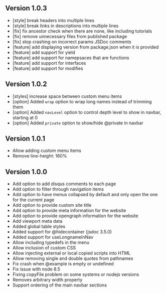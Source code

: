 ## Version 1.0.3

* [style] break headers into multiple lines
* [style] break links in descriptions into multiple lines
* [fix] fix ancestor check when there are none, like including tutorials
* [fix] remove unnecessary files from published package
* [fix] stop crashing on incorrect params JSDoc comments
* [feature] add displaying version from package.json when it is provided
* [feature] add support for yield
* [feature] add support for namepsaces that are functions
* [feature] add support for interfaces
* [feature] add support for modifies

## Version 1.0.2

* [styles] increase space between custom menu items
* [option] Added `wrap` option to wrap long names instead of trimming them
* [option] Added `navLevel` option to control depth level to show in navbar, starting at 0
* [option] Added `private` option to show/hide @private in navbar

## Version 1.0.1

* Allow adding custom menu items
* Remove line-height: 160%

## Version 1.0.0

* Add option to add disqus comments to each page
* Add option to filter through navigation items
* Add option to have menus collapsed by default and only open the one for the current page
* Add option to provide custom site title
* Add option to provide meta information for the website
* Add option to provide opengraph information for the website
* Add viewport meta data
* Added global table styles
* Added support for @hidecontainer (jsdoc 3.5.0)
* Added support for useLongnameInNav
* Allow including typedefs in the menu
* Allow inclusion of custom CSS
* Allow injecting external or local copied scripts into HTML
* Allow removing single and double quotes from pathnames
* Fix crash when @example is empty or undefined
* Fix issue with node 8.5
* Fixing copyFile problem on some systems or nodejs versions
* Removes arbitrary width property
* Support ordering of the main navbar sections